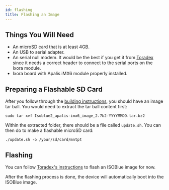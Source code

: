 ```yaml
---
id: flashing
title: Flashing an Image
---
```


## Things You Will Need

* An microSD card that is at least 4GB.
* An USB to serial adapter.
* An serial null modem. It would be the best if you get it from [Toradex][1]
since it needs a correct header to connect to the serial ports on the Ixora
module.
* Ixora board with Apalis iMX6 module properly installed.

<!--truncate-->

## Preparing a Flashable SD Card

After you follow through the [building instructions](building.md), you should
have an image tar ball. You would need to extract the tar
ball content first:
```
sudo tar xvf Isoblue2_apalis-imx6_image_2.7b2-YYYYMMDD.tar.bz2
```

Within the extracted folder, there should be a file called `update.sh`. You can
then do to make a flashable microSD card:
```
./update.sh -o /your/sd/card/mntpt
```

## Flashing

You can follow [Toradex's instructions][2] to flash an ISOBlue image for now.

After the flashing process is done, the device will automatically boot into the
ISOBlue image.

[1]: https://developer.toradex.com/products/carrier-board-accessory-kit
[2]: https://developer.toradex.com/knowledge-base/flashing-linux-on-imx6-modules#Apalis_iMX6
